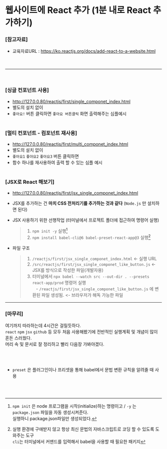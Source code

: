 # 웹사이트에 React 추가 (1분 내로 React 추가하기)

### **[참고자료]**
* 교육자료URL : https://ko.reactjs.org/docs/add-react-to-a-website.html  
<br /><br />
---
<br />

### **[싱글 컨포넌트 사용]**
* http://127.0.0.80/reactjs/first/single_componet_index.html  
* 별도의 설치 없이 
* `좋아요!` 버튼 클릭하면 `좋아요 버튼클릭` 화면 출력해주는 심플예시
<br /><br />

### **[멀티 컨포넌트 - 컴포넌트 재사용]**
* http://127.0.0.80/reactjs/first/multi_componet_index.html
* 별도의 설치 없이  
* `좋아요1` `좋아요2` `좋아요3` 버튼 클릭하면
* 함수 하나를 재사용하여 출력 할 수 있는 심플 예시
<br /><br />

### **[JSX로 React 해보기]**
* http://127.0.0.80/reactjs/first/jsx_single_componet_index.html 
* JSX를 추가하는 건 **마치 CSS 전처리기를 추가하는 것과 같다** (`Node.js` 만 설치하면 된다)
* JSX 사용하기 위한 선행작업 (터미널에서 프로젝트 폴더에 접근하여 명령어 실행)
   
    > 1. `npm init -y` 실행[^1]
    > 1. `npm install babel-cli@6 babel-preset-react-app@3` 실행[^2]

* 파일 구조  
    > 1. `/reactjs/first/jsx_single_componet_index.html` <- 실행 URL  
    > 2. `/src/reactjs/first/jsx_single_componet_like_button.js`  <- JSX를 방식으로 작성한 파일(개발자용)  
    > 3. 터미널에서 `npx babel --watch src --out-dir . --presets react-app/prod` 명령어 실행  
    > &nbsp;&nbsp; - `/reactjs/first/jsx_single_componet_like_button.js` 에 변환된 파일 생성됨. <- 브라우저가 해독 가능한 파일
    
    
--- 
### **[마무리]**  
여기까지 따라하는데 4시간은 걸릴듯하다.   
`react` `npm` `jsx` `github` 등 모두 처음 사용해봤기에 전반적인 실행계획 및 개념이 많이 혼돈 스러웠다.  
머리 속 및 문서로 잘 정리하고 빨리 다음장 가봐야겠다. 
<br /><br />

[^1]: `npm init` 은 node 프로그램을 시작(initialize)하는 명령이고 / `-y` 는 `package.json` 파일을 자동 생성시켜준다. <br />
실행하니 package.json파일만 생성되었다.  
<br />

[^2]: 실행 환경에 구애받지 않고 항상 최신 문법의 자바스크립트로 코딩 할 수 있도록 도와주는 도구  
`cli`는 터미널에서 커맨드를 입력해서 babel을 사용할 때 필요한 패키지  
* `preset` 은 플러그인이나 프리셋을 통해 babel에서 문법 변환 규칙을 알려줄 때 사용
<br />
<br />

